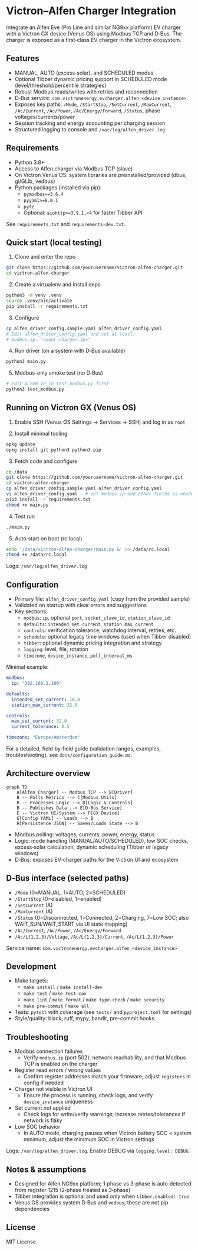 # Victron–Alfen Charger Integration

Integrate an Alfen Eve (Pro Line and similar NG9xx platform) EV charger with a Victron GX device (Venus OS) using Modbus TCP and D‑Bus. The charger is exposed as a first‑class EV charger in the Victron ecosystem.

## Features

- MANUAL, AUTO (excess‑solar), and SCHEDULED modes
- Optional Tibber dynamic pricing support in SCHEDULED mode (level/threshold/percentile strategies)
- Robust Modbus reads/writes with retries and reconnection
- D‑Bus service: `com.victronenergy.evcharger.alfen_<device_instance>`
- Exposes key paths: `/Mode`, `/StartStop`, `/SetCurrent`, `/MaxCurrent`, `/Ac/Current`, `/Ac/Power`, `/Ac/Energy/Forward`, `/Status`, phase voltages/currents/power
- Session tracking and energy accounting per charging session
- Structured logging to console and `/var/log/alfen_driver.log`

## Requirements

- Python 3.8+
- Access to Alfen charger via Modbus TCP (slave)
- On Victron Venus OS: system libraries are preinstalled/provided (dbus, gi/GLib, vedbus)
- Python packages (installed via pip):
  - `pymodbus==3.6.4`
  - `pyyaml>=6.0.1`
  - `pytz`
  - Optional: `aiohttp>=3.9.1,<4` for faster Tibber API

See `requirements.txt` and `requirements-dev.txt`.

## Quick start (local testing)

1) Clone and enter the repo

```bash
git clone https://github.com/yourusername/victron-alfen-charger.git
cd victron-alfen-charger
```

2) Create a virtualenv and install deps

```bash
python3 -m venv .venv
source .venv/bin/activate
pip install -r requirements.txt
```

3) Configure

```bash
cp alfen_driver_config.sample.yaml alfen_driver_config.yaml
# Edit alfen_driver_config.yaml and set at least:
# modbus.ip: "<your-charger-ip>"
```

4) Run driver (on a system with D‑Bus available)

```bash
python3 main.py
```

5) Modbus-only smoke test (no D‑Bus)

```bash
# Edit ALFEN_IP in test_modbus.py first
python3 test_modbus.py
```

## Running on Victron GX (Venus OS)

1) Enable SSH (Venus OS Settings → Services → SSH) and log in as `root`

2) Install minimal tooling

```bash
opkg update
opkg install git python3 python3-pip
```

3) Fetch code and configure

```bash
cd /data
git clone https://github.com/yourusername/victron-alfen-charger.git
cd victron-alfen-charger
cp alfen_driver_config.sample.yaml alfen_driver_config.yaml
vi alfen_driver_config.yaml   # set modbus.ip and other fields as needed
pip3 install -r requirements.txt
chmod +x main.py
```

4) Test run

```bash
./main.py
```

5) Auto‑start on boot (rc.local)

```bash
echo '/data/victron-alfen-charger/main.py &' >> /data/rc.local
chmod +x /data/rc.local
```

Logs: `/var/log/alfen_driver.log`

## Configuration

- Primary file: `alfen_driver_config.yaml` (copy from the provided sample)
- Validated on startup with clear errors and suggestions
- Key sections:
  - `modbus`: `ip`, optional `port`, `socket_slave_id`, `station_slave_id`
  - `defaults`: `intended_set_current`, `station_max_current`
  - `controls`: verification tolerance, watchdog interval, retries, etc.
  - `schedule`: optional legacy time windows (used when Tibber disabled)
  - `tibber`: optional dynamic pricing integration and strategy
  - `logging`: level, file, rotation
  - `timezone`, `device_instance`, `poll_interval_ms`

Minimal example:

```yaml
modbus:
  ip: "192.168.1.100"

defaults:
  intended_set_current: 16.0
  station_max_current: 32.0

controls:
  max_set_current: 32.0
  current_tolerance: 0.5

timezone: "Europe/Amsterdam"
```

For a detailed, field‑by‑field guide (validation ranges, examples, troubleshooting), see `docs/configuration_guide.md`.

## Architecture overview

```mermaid
graph TD
    A[Alfen Charger] -- Modbus TCP --> B[Driver]
    B -- Polls Metrics --> C[Modbus Utils]
    B -- Processes Logic --> D[Logic & Controls]
    B -- Publishes Data --> E[D-Bus Service]
    E -- Victron UI/System --> F[GX Device]
    G[Config YAML] -- Loads --> B
    H[Persistence JSON] -- Saves/Loads State --> B
```

- Modbus polling: voltages, currents, power, energy, status
- Logic: mode handling (MANUAL/AUTO/SCHEDULED), low SOC checks, excess‑solar calculation, dynamic scheduling (Tibber or legacy windows)
- D‑Bus: exposes EV‑charger paths for the Victron UI and ecosystem

## D‑Bus interface (selected paths)

- `/Mode` (0=MANUAL, 1=AUTO, 2=SCHEDULED)
- `/StartStop` (0=disabled, 1=enabled)
- `/SetCurrent` (A)
- `/MaxCurrent` (A)
- `/Status` (0=Disconnected, 1=Connected, 2=Charging, 7=Low SOC; also WAIT_SUN/WAIT_START via UI state mapping)
- `/Ac/Current`, `/Ac/Power`, `/Ac/Energy/Forward`
- `/Ac/L{1,2,3}/Voltage`, `/Ac/L{1,2,3}/Current`, `/Ac/L{1,2,3}/Power`

Service name: `com.victronenergy.evcharger.alfen_<device_instance>`

## Development

- Make targets:
  - `make install` / `make install-dev`
  - `make test` / `make test-cov`
  - `make lint` / `make format` / `make type-check` / `make security`
  - `make pre-commit` / `make all`
- Tests: `pytest` with coverage (see `tests/` and `pyproject.toml` for settings)
- Style/quality: black, ruff, mypy, bandit, pre-commit hooks

## Troubleshooting

- Modbus connection failures
  - Verify `modbus.ip` (port 502), network reachability, and that Modbus TCP is enabled on the charger
- Register read errors / wrong values
  - Confirm register addresses match your firmware; adjust `registers` in config if needed
- Charger not visible in Victron UI
  - Ensure the process is running, check logs, and verify `device_instance` uniqueness
- Set current not applied
  - Check logs for write/verify warnings; increase retries/tolerances if network is flaky
- Low SOC behavior
  - In AUTO mode, charging pauses when Victron battery SOC < system minimum; adjust the minimum SOC in Victron settings

Logs: `/var/log/alfen_driver.log`. Enable DEBUG via `logging.level: DEBUG`.

## Notes & assumptions

- Designed for Alfen NG9xx platform; 1‑phase vs 3‑phase is auto‑detected from register 1215 (2‑phase treated as 3‑phase)
- Tibber integration is optional and used only when `tibber.enabled: true`
- Venus OS provides system D‑Bus and `vedbus`; these are not pip dependencies

## License

MIT License
